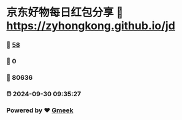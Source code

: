 # 京东好物每日红包分享 :link: https://zyhongkong.github.io/jd 
### :page_facing_up: [58](https://zyhongkong.github.io/jd/tag.html) 
### :speech_balloon: 0 
### :hibiscus: 80636 
### :alarm_clock: 2024-09-30 09:35:27 
### Powered by :heart: [Gmeek](https://github.com/Meekdai/Gmeek)
